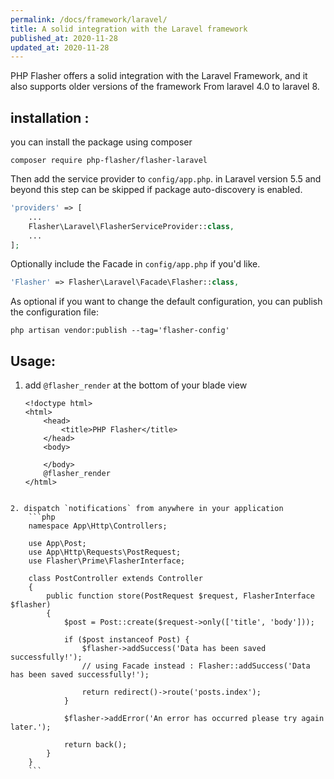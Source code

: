 ```yaml
---
permalink: /docs/framework/laravel/
title: A solid integration with the Laravel framework
published_at: 2020-11-28
updated_at: 2020-11-28
---
```


PHP Flasher offers a solid integration with the Laravel Framework, and it also supports older versions of the framework From laravel 4.0 to laravel 8.

## installation : 

you can install the package using composer

<pre class="snippet"><code>composer require php-flasher/flasher-laravel</code></pre>

Then add the service provider to `config/app.php`. in Laravel version 5.5 and beyond this step can be skipped if package auto-discovery is enabled.

```php
'providers' => [
    ...
    Flasher\Laravel\FlasherServiceProvider::class,
    ...
];
```

Optionally include the Facade in `config/app.php` if you'd like.

```php
'Flasher' => Flasher\Laravel\Facade\Flasher::class,
```

As optional if you want to change the default configuration, you can publish the configuration file:

<pre class="snippet"><code>php artisan vendor:publish --tag='flasher-config'</code></pre>

## Usage:
 
1. add  `@flasher_render` at the bottom of your blade view

    ```twig
    <!doctype html>
    <html>
        <head>
            <title>PHP Flasher</title>
        </head>
        <body>
            
        </body>
        @flasher_render
    </html>
```

2. dispatch `notifications` from anywhere in your application
    ```php 
    namespace App\Http\Controllers;
    
    use App\Post;
    use App\Http\Requests\PostRequest;
    use Flasher\Prime\FlasherInterface;
    
    class PostController extends Controller
    {
        public function store(PostRequest $request, FlasherInterface $flasher)
        {
            $post = Post::create($request->only(['title', 'body']));
    
            if ($post instanceof Post) {
                $flasher->addSuccess('Data has been saved successfully!');
                // using Facade instead : Flasher::addSuccess('Data has been saved successfully!');
    
                return redirect()->route('posts.index');
            }
    
            $flasher->addError('An error has occurred please try again later.');
    
            return back();
        }
    }
    ```
